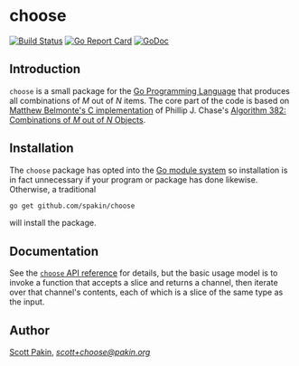 choose
======

[![Build Status](https://travis-ci.org/spakin/choose.svg?branch=master)](https://travis-ci.org/spakin/choose)
[![Go Report Card](https://goreportcard.com/badge/github.com/spakin/choose)](https://goreportcard.com/report/github.com/spakin/choose)
[![GoDoc](https://godoc.org/github.com/spakin/choose?status.svg)](https://godoc.org/github.com/spakin/choose)

Introduction
------------

`choose` is a small package for the [Go Programming Language](https://golang.org/) that produces all combinations of *M* out of *N* items.  The core part of the code is based on [Matthew Belmonte's C implementation](http://www.netlib.org/toms-2014-06-10/382) of Phillip J. Chase's [Algorithm 382: Combinations of *M* out of *N* Objects](https://doi.org/10.1145/362384.362502).

Installation
------------

The `choose` package has opted into the [Go module system](https://blog.golang.org/using-go-modules) so installation is in fact unnecessary if your program or package has done likewise.  Otherwise, a traditional
```bash
go get github.com/spakin/choose
```
will install the package.

Documentation
-------------

See the [`choose` API reference](https://godoc.org/github.com/spakin/choose) for details, but the basic usage model is to invoke a function that accepts a slice and returns a channel, then iterate over that channel's contents, each of which is a slice of the same type as the input.

Author
------

[Scott Pakin](https://www.pakin.org/~scott/), [*scott+choose@pakin.org*](mailto:scott+choose@pakin.org)
